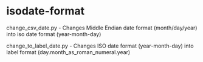# isodate-format
change_csv_date.py - Changes Middle Endian date format (month/day/year) into iso date format (year-month-day)

change_to_label_date.py - Changes ISO date format (year-month-day) into label format (day.month_as_roman_numeral.year)
